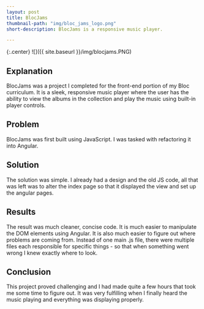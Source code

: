 ```yaml
---
layout: post
title: BlocJams
thumbnail-path: "img/bloc_jams_logo.png"
short-description: BlocJams is a responsive music player. 

---
```


{:.center}
![]({{ site.baseurl }}/img/blocjams.PNG)

## Explanation

BlocJams was a project I completed for the front-end portion of my Bloc curriculum. It is a sleek, responsive music player where the user has the ability to view the albums in the collection and play the music using built-in player controls. 
 

## Problem

BlocJams was first built using JavaScript. I was tasked with refactoring it into Angular.

## Solution

The solution was simple. I already had a design and the old JS code, all that was left was to alter the index page so that it displayed the view and set up the angular pages. 

## Results

The result was much cleaner, concise code. It is much easier to manipulate the DOM elements using Angular. It is also much easier to figure out where problems are coming from. Instead of one main .js file, there were multiple files each responsible for specific things - so that when something went wrong I knew exactly where to look. 


## Conclusion

This project proved challenging and I had made quite a few hours that took me some time to figure out. It was very fulfilling when I finally heard the music playing and everything was displaying properly.


